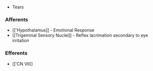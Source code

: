- Tears
### Afferents
- [['Hypothalamus]] - Emotional Response
- [[Trigeminal Sensory Nuclei]] - Reflex lacrimation secondary to eye irritation
### Efferents
- [['CN VII]]